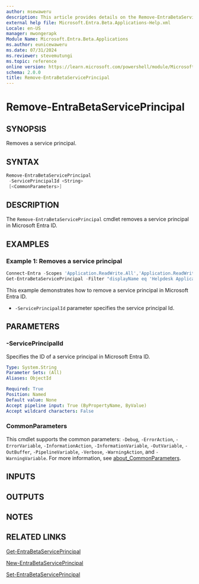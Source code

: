 ```yaml
---
author: msewaweru
description: This article provides details on the Remove-EntraBetaServicePrincipal command.
external help file: Microsoft.Entra.Beta.Applications-Help.xml
Locale: en-US
manager: mwongerapk
Module Name: Microsoft.Entra.Beta.Applications
ms.author: eunicewaweru
ms.date: 07/31/2024
ms.reviewer: stevemutungi
ms.topic: reference
online version: https://learn.microsoft.com/powershell/module/Microsoft.Entra.Beta/Remove-EntraBetaServicePrincipal
schema: 2.0.0
title: Remove-EntraBetaServicePrincipal
---
```


# Remove-EntraBetaServicePrincipal

## SYNOPSIS

Removes a service principal.

## SYNTAX

```powershell
Remove-EntraBetaServicePrincipal
 -ServicePrincipalId <String>
 [<CommonParameters>]
```

## DESCRIPTION

The `Remove-EntraBetaServicePrincipal` cmdlet removes a service principal in Microsoft Entra ID.

## EXAMPLES

### Example 1: Removes a service principal

```powershell
Connect-Entra -Scopes 'Application.ReadWrite.All','Application.ReadWrite.OwnedBy'
Get-EntraBetaServicePrincipal -Filter "displayName eq 'Helpdesk Application'" | Remove-EntraBetaServicePrincipal
```

This example demonstrates how to remove a service principal in Microsoft Entra ID.

- `-ServicePrincipalId` parameter specifies the service principal Id.

## PARAMETERS

### -ServicePrincipalId

Specifies the ID of a service principal in Microsoft Entra ID.

```yaml
Type: System.String
Parameter Sets: (All)
Aliases: ObjectId

Required: True
Position: Named
Default value: None
Accept pipeline input: True (ByPropertyName, ByValue)
Accept wildcard characters: False
```

### CommonParameters

This cmdlet supports the common parameters: `-Debug`, `-ErrorAction`, `-ErrorVariable`, `-InformationAction`, `-InformationVariable`, `-OutVariable`, `-OutBuffer`, `-PipelineVariable`, `-Verbose`, `-WarningAction`, and `-WarningVariable`. For more information, see [about_CommonParameters](https://go.microsoft.com/fwlink/?LinkID=113216).

## INPUTS

## OUTPUTS

## NOTES

## RELATED LINKS

[Get-EntraBetaServicePrincipal](Get-EntraBetaServicePrincipal.md)

[New-EntraBetaServicePrincipal](New-EntraBetaServicePrincipal.md)

[Set-EntraBetaServicePrincipal](Set-EntraBetaServicePrincipal.md)

